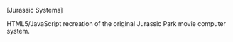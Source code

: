 [Jurassic Systems]

HTML5/JavaScript recreation of the original Jurassic Park movie computer system.
